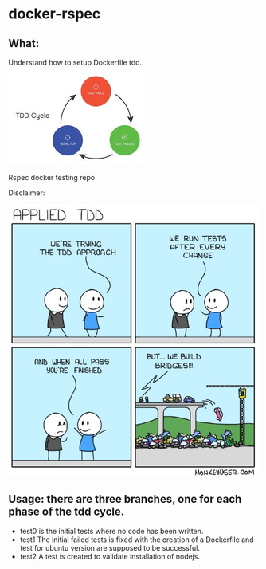 # docker-rspec

## What:

Understand how to setup Dockerfile tdd.

![TDD cycle](pictures/TDD_CYCLE.jpg)

Rspec docker testing repo

Disclaimer:

![TDD](pictures/TDD.jpg)

## Usage: there are three branches, one for each phase of the tdd cycle.

* test0 is the initial tests where no code has been written.
* test1 The initial failed tests is fixed with the creation of a Dockerfile and test for ubuntu version are supposed to be successful.
* test2 A test is created to validate installation of nodejs.
